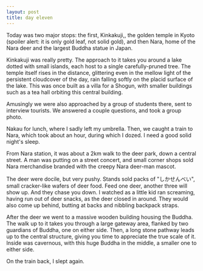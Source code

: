 ```yaml
---
layout: post
title: day eleven
---
```

Today was two major stops: the first, Kinkakuji,, the golden temple in Kyoto (spoiler alert: it is only gold leaf, not solid gold), and then Nara, home of the Nara deer and the largest Buddha statue in Japan.

Kinkakuji was really pretty. The approach to it takes you around a lake dotted with small islands, each host to a single carefully-pruned tree. The temple itself rises in the distance, glittering even in the mellow light of the persistent cloudcover of the day, rain falling softly on the placid surface of the lake. This was once built as a villa for a Shogun, with smaller buildings such as a tea hall orbiting this central building.

Amusingly we were also approached by a group of students there, sent to interview tourists. We answered a couple questions, and took a group photo.

Nakau for lunch, where I sadly left my umbrella. Then, we caught a train to Nara, which took about an hour, during which I dozed. I need a good solid night's sleep.

From Nara station, it was about a 2km walk to the deer park, down a central street. A man was putting on a street concert, and small corner shops sold Nara merchandise branded with the creepy Nara deer-man mascot.

The deer were docile, but very pushy. Stands sold packs of "しかせんべい", small cracker-like wafers of deer food. Feed one deer, another three will show up. And they chase you down. I watched as a little kid ran screaming, having run out of deer snacks, as the deer closed in around. They would also come up behind, butting at backs and nibbling backpack straps.

After the deer we went to a massive wooden building housing the Buddha. The walk up to it takes you through a large gateway area, flanked by two guardians of Buddha, one on either side. Then, a long stone pathway leads up to the central structure, giving you time to appreciate the true scale of it. Inside was cavernous, with this huge Buddha in the middle, a smaller one to either side.

On the train back, I slept again.
